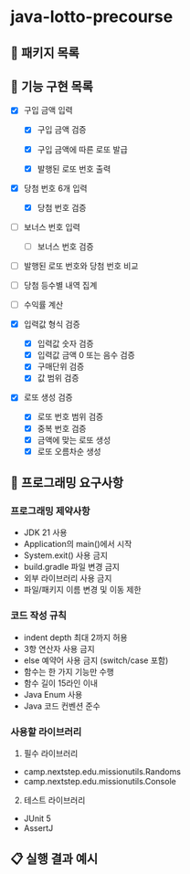 # java-lotto-precourse

## 📁 패키지 목록

## 🚀 기능 구현 목록
- [x] 구입 금액 입력 
  - [x] 구입 금액 검증
  - [x] 구입 금액에 따른 로또 발급
  - [x] 발행된 로또 번호 출력


- [x] 당첨 번호 6개 입력
  - [x] 당첨 번호 검증
- [ ] 보너스 번호 입력
  - [ ] 보너스 번호 검증


- [ ] 발행된 로또 번호와 당첨 번호 비교
- [ ] 당첨 등수별 내역 집계
- [ ] 수익률 계산

- [x] 입력값 형식 검증
  - [x] 입력값 숫자 검증
  - [x] 입력값 금액 0 또는 음수 검증
  - [x] 구매단위 검증
  - [x] 값 범위 검증

- [x] 로또 생성 검증
  - [x] 로또 번호 범위 검증
  - [x] 중복 번호 검증
  - [x] 금액에 맞는 로또 생성
  - [x] 로또 오름차순 생성

## 🎯 프로그래밍 요구사항

### 프로그래밍 제약사항

- JDK 21 사용
- Application의 main()에서 시작
- System.exit() 사용 금지
- build.gradle 파일 변경 금지
- 외부 라이브러리 사용 금지
- 파일/패키지 이름 변경 및 이동 제한

### 코드 작성 규칙

- indent depth 최대 2까지 허용
- 3항 연산자 사용 금지
- else 예약어 사용 금지 (switch/case 포함)
- 함수는 한 가지 기능만 수행
- 함수 길이 15라인 이내
- Java Enum 사용
- Java 코드 컨벤션 준수

### 사용할 라이브러리

1. 필수 라이브러리

- camp.nextstep.edu.missionutils.Randoms
- camp.nextstep.edu.missionutils.Console


2. 테스트 라이브러리

- JUnit 5
- AssertJ

## 📋 실행 결과 예시